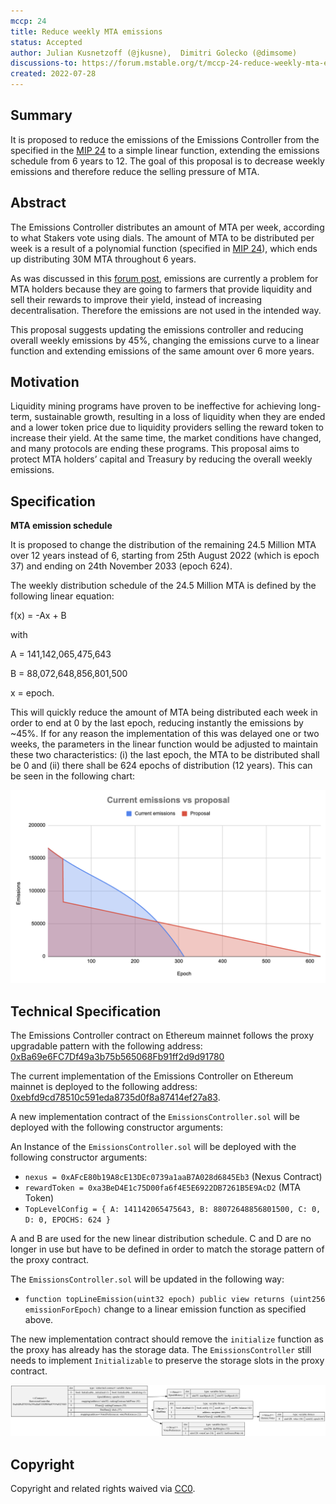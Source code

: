```yaml
---
mccp: 24
title: Reduce weekly MTA emissions
status: Accepted
author: Julian Kusnetzoff (@jkusne),  Dimitri Golecko (@dimsome)
discussions-to: https://forum.mstable.org/t/mccp-24-reduce-weekly-mta-emissions/912
created: 2022-07-28
---
```


## Summary

It is proposed to reduce the emissions of the Emissions Controller from the specified in the [MIP 24](../MIPS/mip-24) to a simple linear function, extending the emissions schedule from 6 years to 12. The goal of this proposal is to decrease weekly emissions and therefore reduce the selling pressure of MTA.

## Abstract

The Emissions Controller distributes an amount of MTA per week, according to what Stakers vote using dials. The amount of MTA to be distributed per week is a result of a polynomial function (specified in [MIP 24](../MIPS/mip-24)), which ends up distributing 30M MTA throughout 6 years.

As was discussed in this [forum post](https://forum.mstable.org/t/rfc-disable-all-dials-except-staking-treasury-and-create-a-v2-incentives-one/894),  emissions are currently a problem for MTA holders because they are going to farmers that provide liquidity and sell their rewards to improve their yield, instead of increasing decentralisation. Therefore the emissions are not used in the intended way.

This proposal suggests updating the emissions controller and reducing overall weekly emissions by 45%, changing the emissions curve to a linear function and extending emissions of the same amount over 6 more years.

## Motivation

Liquidity mining programs have proven to be ineffective for achieving long-term, sustainable growth, resulting in a loss of liquidity when they are ended and a lower token price due to liquidity providers selling the reward token to increase their yield. At the same time, the market conditions have changed, and many protocols are ending these programs. This proposal aims to protect MTA holders’ capital and Treasury by reducing the overall weekly emissions.

## Specification

**MTA emission schedule**

It is proposed to change the distribution of the remaining 24.5 Million MTA over 12 years instead of 6, starting from 25th August 2022 (which is epoch 37) and ending on 24th November 2033 (epoch 624). 

The weekly distribution schedule of the 24.5 Million MTA is defined by the following linear equation:

f(x) = -Ax + B

with 

A = 141,142,065,475,643

B = 88,072,648,856,801,500

x = epoch.

This will quickly reduce the amount of MTA being distributed each week in order to end at 0 by the last epoch, reducing instantly the emissions by ~45%. If for any reason the implementation of this was delayed one or two weeks, the parameters in the linear function would be adjusted to maintain these two characteristics: (i) the last epoch, the MTA to be distributed shall be 0 and (ii) there shall be 624 epochs of distribution (12 years). This can be seen in the following chart:

![weekly-emissions](../assets/MCCP-24/weekly-emissions.png)

## Technical Specification

The Emissions Controller contract on Ethereum mainnet follows the proxy upgradable pattern with the following address: [0xBa69e6FC7Df49a3b75b565068Fb91ff2d9d91780](https://etherscan.io/address/0xBa69e6FC7Df49a3b75b565068Fb91ff2d9d91780#readProxyContract)

The current implementation of the Emissions Controller on Ethereum mainnet is deployed to the following address: [0xebfd9cd78510c591eda8735d0f8a87414ef27a83](https://etherscan.io/address/0xebfd9cd78510c591eda8735d0f8a87414ef27a83#code).

A new implementation contract of the `EmissionsController.sol` will be deployed with the following constructor arguments:

An Instance of the `EmissionsController.sol` will be deployed with the following constructor arguments:

- `nexus = 0xAFcE80b19A8cE13DEc0739a1aaB7A028d6845Eb3` (Nexus Contract)
- `rewardToken = 0xa3BeD4E1c75D00fa6f4E5E6922DB7261B5E9AcD2` (MTA Token)
- `TopLevelConfig = { A: 141142065475643, B: 88072648856801500, C: 0, D: 0, EPOCHS: 624 }`


A and B are used for the new linear distribution schedule. C and D are no longer in use but have to be defined in order to match the storage pattern of the proxy contract.

The `EmissionsController.sol` will be updated in the following way:

- `function topLineEmission(uint32 epoch) public view returns (uint256 emissionForEpoch)` change to a linear emission function as specified above.

The new implementation contract should remove the `initialize` function as the proxy has already has the storage data. The `EmissionsController` still needs to implement `Initializable` to preserve the storage slots in the proxy contract.

![0xebfd9cD78510c591eDa8735D0F8a87414eF27A83.svg](../assets/MCCP-24/0xebfd9cD78510c591eDa8735D0F8a87414eF27A83.svg)

## Copyright

Copyright and related rights waived via [CC0](https://creativecommons.org/publicdomain/zero/1.0/).
